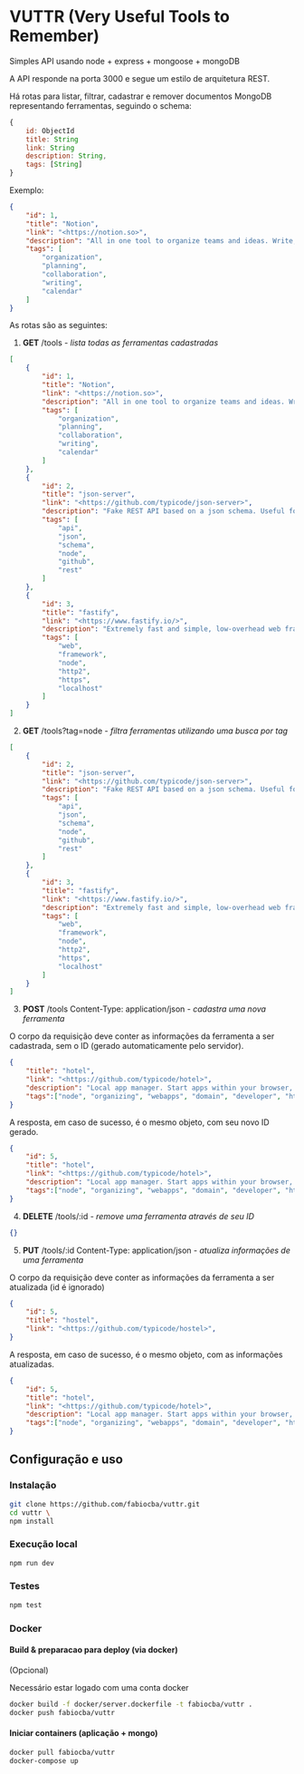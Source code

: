 # VUTTR (Very Useful Tools to Remember)

Simples API usando node + express + mongoose + mongoDB

A API responde na porta 3000 e segue um estilo de arquitetura REST.

Há rotas para listar, filtrar, cadastrar e remover documentos MongoDB representando ferramentas, seguindo o schema:

```js
{
    id: ObjectId
    title: String
    link: String
    description: String,
    tags: [String]
}
```

Exemplo:

```json
{
    "id": 1,
    "title": "Notion",
    "link": "<https://notion.so>",
    "description": "All in one tool to organize teams and ideas. Write, plan, collaborate, and get organized. ",
    "tags": [
        "organization",
        "planning",
        "collaboration",
        "writing",
        "calendar"
    ]
}
```

As rotas são as seguintes:

1. **GET** /tools *- lista todas as ferramentas cadastradas*

```json
[
    {
        "id": 1,
        "title": "Notion",
        "link": "<https://notion.so>",
        "description": "All in one tool to organize teams and ideas. Write, plan, collaborate, and get organized. ",
        "tags": [
            "organization",
            "planning",
            "collaboration",
            "writing",
            "calendar"
        ]
    },
    {
        "id": 2,
        "title": "json-server",
        "link": "<https://github.com/typicode/json-server>",
        "description": "Fake REST API based on a json schema. Useful for mocking and creating APIs for front-end devs to consume in coding challenges.",
        "tags": [
            "api",
            "json",
            "schema",
            "node",
            "github",
            "rest"
        ]
    },
    {
        "id": 3,
        "title": "fastify",
        "link": "<https://www.fastify.io/>",
        "description": "Extremely fast and simple, low-overhead web framework for NodeJS. Supports HTTP2.",
        "tags": [
            "web",
            "framework",
            "node",
            "http2",
            "https",
            "localhost"
        ]
    }
]
```

2. **GET** /tools?tag=node *- filtra ferramentas utilizando uma busca por tag*

```json
[
    {
        "id": 2,
        "title": "json-server",
        "link": "<https://github.com/typicode/json-server>",
        "description": "Fake REST API based on a json schema. Useful for mocking and creating APIs for front-end devs to consume in coding challenges.",
        "tags": [
            "api",
            "json",
            "schema",
            "node",
            "github",
            "rest"
        ]
    },
    {
        "id": 3,
        "title": "fastify",
        "link": "<https://www.fastify.io/>",
        "description": "Extremely fast and simple, low-overhead web framework for NodeJS. Supports HTTP2.",
        "tags": [
            "web",
            "framework",
            "node",
            "http2",
            "https",
            "localhost"
        ]
    }
]
```

3. **POST** /tools Content-Type: application/json *- cadastra uma nova ferramenta*

O corpo da requisição deve conter as informações da ferramenta a ser cadastrada, sem o ID (gerado automaticamente pelo servidor). 

```json
{
    "title": "hotel",
    "link": "<https://github.com/typicode/hotel>",
    "description": "Local app manager. Start apps within your browser, developer tool with local .localhost domain and https out of the box.",
    "tags":["node", "organizing", "webapps", "domain", "developer", "https", "proxy"]
}
```

A resposta, em caso de sucesso, é o mesmo objeto, com seu novo ID gerado.

```json
{
    "id": 5,
    "title": "hotel",
    "link": "<https://github.com/typicode/hotel>",
    "description": "Local app manager. Start apps within your browser, developer tool with local .localhost domain and https out of the box.",
    "tags":["node", "organizing", "webapps", "domain", "developer", "https", "proxy"]
}
```

4. **DELETE** /tools/:id *- remove uma ferramenta através de seu ID*

```json
{}
```

5. **PUT** /tools/:id Content-Type: application/json *- atualiza informações de uma ferramenta*

O corpo da requisição deve conter as informações da ferramenta a ser atualizada (id é ignorado)

```json
{
    "id": 5,
    "title": "hostel",
    "link": "<https://github.com/typicode/hostel>",
}
```

A resposta, em caso de sucesso, é o mesmo objeto, com as informações atualizadas.

```json
{
    "id": 5,
    "title": "hotel",
    "link": "<https://github.com/typicode/hotel>",
    "description": "Local app manager. Start apps within your browser, developer tool with local .localhost domain and https out of the box.",
    "tags":["node", "organizing", "webapps", "domain", "developer", "https", "proxy"]
}
```

## Configuração e uso

### Instalação

```bash
git clone https://github.com/fabiocba/vuttr.git
cd vuttr \
npm install
```

### Execução local

```bash
npm run dev
```

### Testes

```bash
npm test
```

### Docker

#### Build & preparacao para deploy (via docker)

(Opcional)

Necessário estar logado com uma conta docker

```bash
docker build -f docker/server.dockerfile -t fabiocba/vuttr .
docker push fabiocba/vuttr
```

#### Iniciar containers (aplicação + mongo)

```bash
docker pull fabiocba/vuttr
docker-compose up
```